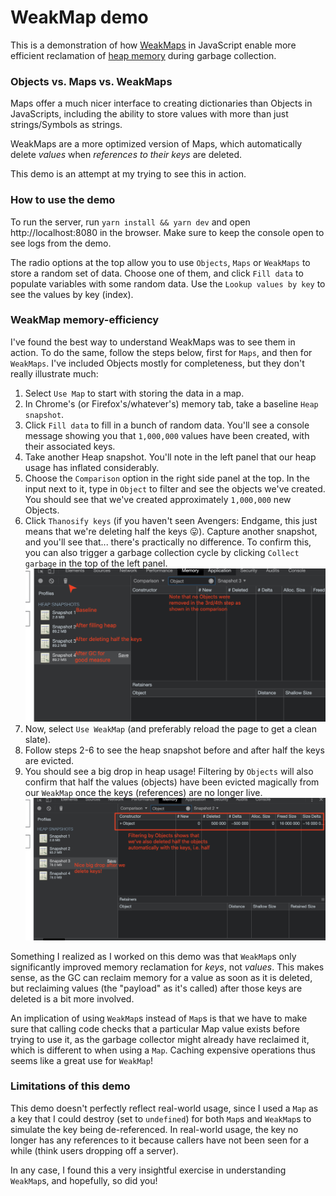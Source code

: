 # WeakMap demo
This is a demonstration of how [WeakMaps](https://developer.mozilla.org/en-US/docs/Web/JavaScript/Reference/Global_Objects/WeakMap#Why_WeakMap) in JavaScript enable more efficient reclamation of [heap memory](https://developer.mozilla.org/en-US/docs/Web/JavaScript/Reference/Global_Objects/WeakMap#Why_WeakMap) during garbage collection. 

### Objects vs. Maps vs. WeakMaps
Maps offer a much nicer interface to creating dictionaries than Objects in JavaScripts, including the ability to store values with more than just strings/Symbols as strings.

WeakMaps are a more optimized version of Maps, which automatically delete _values_ when _references to their keys_ are deleted.

This demo is an attempt at my trying to see this in action.

### How to use the demo

To run the server, run `yarn install && yarn dev` and open http://localhost:8080 in the browser. Make sure to keep the console open to see logs from the demo.

The radio options at the top allow you to use `Objects`, `Maps` or `WeakMaps` to store a random set of data. Choose one of them, and click `Fill data` to populate variables with some random data. Use the `Lookup values by key` to see the values by key (index).

### WeakMap memory-efficiency
I've found the best way to understand WeakMaps was to see them in action. To do the same, follow the steps below, first for `Maps`, and then for `WeakMaps`. I've included Objects mostly for completeness, but they don't really illustrate much:

1. Select `Use Map` to start with storing the data in a map.
1. In Chrome's (or Firefox's/whatever's) memory tab, take a baseline `Heap snapshot`.
1. Click `Fill data` to fill in a bunch of random data. You'll see a console message showing you that `1,000,000` values have been created, with their associated keys.
1. Take another Heap snapshot. You'll note in the left panel that our heap usage has inflated considerably.
1. Choose the `Comparison` option in the right side panel at the top. In the input next to it, type in `Object` to filter and see the objects we've created. You should see that we've created approximately `1,000,000` new Objects.
1. Click `Thanosify keys` (if you haven't seen Avengers: Endgame, this just means that we're deleting half the keys 😛). Capture another snapshot, and you'll see that... there's practically no difference. To confirm this, you can also trigger a garbage collection cycle by clicking `Collect garbage` in the top of the left panel.
![Memory management with Maps](maps.png)
1. Now, select `Use WeakMap` (and preferably reload the page to get a clean slate).
1. Follow steps 2-6 to see the heap snapshot before and after half the keys are evicted.
1. You should see a big drop in heap usage! Filtering by `Objects` will also confirm that half the values (objects) have been evicted magically from our `WeakMap` once the keys (references) are no longer live.
![Memory management with WeakMaps](weakmaps.png)

Something I realized as I worked on this demo was that `WeakMap`s only significantly improved memory reclamation for _keys_, not _values_. This makes sense, as the GC can reclaim memory for a value as soon as it is deleted, but reclaiming values (the "payload" as it's called) after those keys are deleted is a bit more involved.

An implication of using `WeakMap`s instead of `Map`s is that we have to make sure that calling code checks that a particular Map value exists before trying to use it, as the garbage collector might already have reclaimed it, which is different to when using a `Map`. Caching expensive operations thus seems like a great use for `WeakMap`!

### Limitations of this demo
This demo doesn't perfectly reflect real-world usage, since I used a `Map` as a key that I could destroy (set to `undefined`) for both `Map`s and `WeakMap`s to simulate the key being de-referenced. In real-world usage, the key no longer has any references to it because callers have not been seen for a while (think users dropping off a server). 

In any case, I found this a very insightful exercise in understanding `WeakMap`s, and hopefully, so did you!